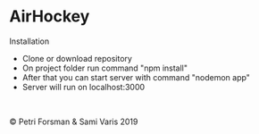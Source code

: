 <h1>AirHockey</h1>
<p>Installation</p>
<ul>
<li>Clone or download repository</li>
<li>On project folder run command "npm install"</li>
<li>After that you can start server with command "nodemon app"</li>
  <li>Server will run on localhost:3000</li>
</ul>
<br>
<p>© Petri Forsman & Sami Varis 2019</p>
